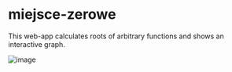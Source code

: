 # miejsce-zerowe
This web-app calculates roots of arbitrary functions and shows an interactive graph.


![image](https://user-images.githubusercontent.com/5400940/60789270-04712600-a15f-11e9-9456-ac2ea9763f86.png)
